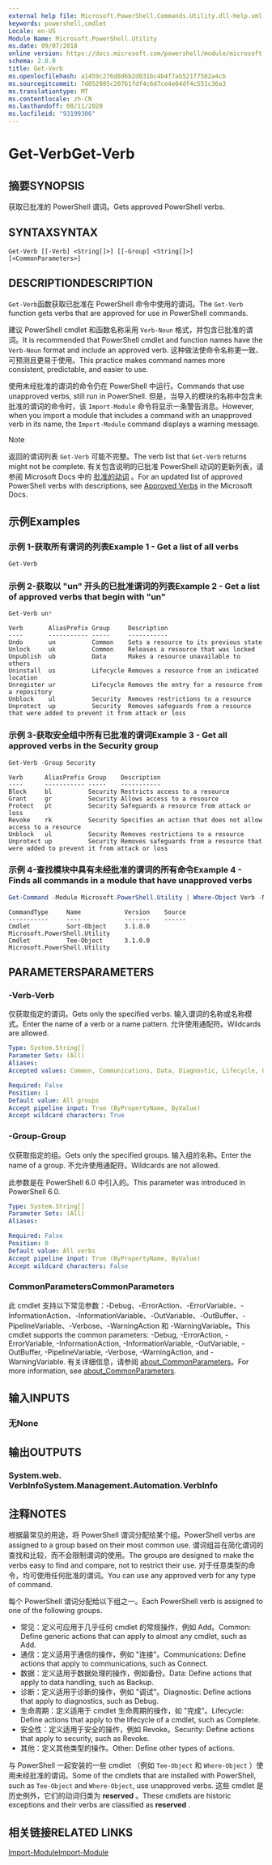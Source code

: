 ```yaml
---
external help file: Microsoft.PowerShell.Commands.Utility.dll-Help.xml
keywords: powershell,cmdlet
Locale: en-US
Module Name: Microsoft.PowerShell.Utility
ms.date: 09/07/2018
online version: https://docs.microsoft.com/powershell/module/microsoft.powershell.utility/get-verb?view=powershell-7&WT.mc_id=ps-gethelp
schema: 2.0.0
title: Get-Verb
ms.openlocfilehash: a1459c276d8d6b2d031bc4b4f7ab521f7582a4cb
ms.sourcegitcommit: 7d052985c20761fdf4c6d7ce4e04df4c551c36a3
ms.translationtype: MT
ms.contentlocale: zh-CN
ms.lasthandoff: 08/11/2020
ms.locfileid: "93199306"
---
```

# <span data-ttu-id="31294-103">Get-Verb</span><span class="sxs-lookup"><span data-stu-id="31294-103">Get-Verb</span></span>

## <span data-ttu-id="31294-104">摘要</span><span class="sxs-lookup"><span data-stu-id="31294-104">SYNOPSIS</span></span>
<span data-ttu-id="31294-105">获取已批准的 PowerShell 谓词。</span><span class="sxs-lookup"><span data-stu-id="31294-105">Gets approved PowerShell verbs.</span></span>

## <span data-ttu-id="31294-106">SYNTAX</span><span class="sxs-lookup"><span data-stu-id="31294-106">SYNTAX</span></span>

```
Get-Verb [[-Verb] <String[]>] [[-Group] <String[]>] [<CommonParameters>]
```

## <span data-ttu-id="31294-107">DESCRIPTION</span><span class="sxs-lookup"><span data-stu-id="31294-107">DESCRIPTION</span></span>

<span data-ttu-id="31294-108">`Get-Verb`函数获取已批准在 PowerShell 命令中使用的谓词。</span><span class="sxs-lookup"><span data-stu-id="31294-108">The `Get-Verb` function gets verbs that are approved for use in PowerShell commands.</span></span>

<span data-ttu-id="31294-109">建议 PowerShell cmdlet 和函数名称采用 `Verb-Noun` 格式，并包含已批准的谓词。</span><span class="sxs-lookup"><span data-stu-id="31294-109">It is recommended that PowerShell cmdlet and function names have the `Verb-Noun` format and include an approved verb.</span></span> <span data-ttu-id="31294-110">这种做法使命令名称更一致、可预测且更易于使用。</span><span class="sxs-lookup"><span data-stu-id="31294-110">This practice makes command names more consistent, predictable, and easier to use.</span></span>

<span data-ttu-id="31294-111">使用未经批准的谓词的命令仍在 PowerShell 中运行。</span><span class="sxs-lookup"><span data-stu-id="31294-111">Commands that use unapproved verbs, still run in PowerShell.</span></span> <span data-ttu-id="31294-112">但是，当导入的模块的名称中包含未批准的谓词的命令时，该 `Import-Module` 命令将显示一条警告消息。</span><span class="sxs-lookup"><span data-stu-id="31294-112">However, when you import a module that includes a command with an unapproved verb in its name, the `Import-Module` command displays a warning message.</span></span>

> [!NOTE]
> <span data-ttu-id="31294-113">返回的谓词列表 `Get-Verb` 可能不完整。</span><span class="sxs-lookup"><span data-stu-id="31294-113">The verb list that `Get-Verb` returns might not be complete.</span></span> <span data-ttu-id="31294-114">有关包含说明的已批准 PowerShell 动词的更新列表，请参阅 Microsoft Docs 中的 [批准的动词](../../docs-conceptual/developer/cmdlet/approved-verbs-for-windows-powershell-commands.md) 。</span><span class="sxs-lookup"><span data-stu-id="31294-114">For an updated list of approved PowerShell verbs with descriptions, see [Approved Verbs](../../docs-conceptual/developer/cmdlet/approved-verbs-for-windows-powershell-commands.md) in the Microsoft Docs.</span></span>

## <span data-ttu-id="31294-115">示例</span><span class="sxs-lookup"><span data-stu-id="31294-115">Examples</span></span>

### <span data-ttu-id="31294-116">示例 1-获取所有谓词的列表</span><span class="sxs-lookup"><span data-stu-id="31294-116">Example 1 - Get a list of all verbs</span></span>

```powershell
Get-Verb
```

### <span data-ttu-id="31294-117">示例 2-获取以 "un" 开头的已批准谓词的列表</span><span class="sxs-lookup"><span data-stu-id="31294-117">Example 2 - Get a list of approved verbs that begin with "un"</span></span>

```powershell
Get-Verb un*
```

```Output
Verb       AliasPrefix Group     Description
----       ----------- -----     -----------
Undo       un          Common    Sets a resource to its previous state
Unlock     uk          Common    Releases a resource that was locked
Unpublish  ub          Data      Makes a resource unavailable to others
Uninstall  us          Lifecycle Removes a resource from an indicated location
Unregister ur          Lifecycle Removes the entry for a resource from a repository
Unblock    ul          Security  Removes restrictions to a resource
Unprotect  up          Security  Removes safeguards from a resource that were added to prevent it from attack or loss
```

### <span data-ttu-id="31294-118">示例 3-获取安全组中所有已批准的谓词</span><span class="sxs-lookup"><span data-stu-id="31294-118">Example 3 - Get all approved verbs in the Security group</span></span>

```powershell
Get-Verb -Group Security
```

```Output
Verb      AliasPrefix Group    Description
----      ----------- -----    -----------
Block     bl          Security Restricts access to a resource
Grant     gr          Security Allows access to a resource
Protect   pt          Security Safeguards a resource from attack or loss
Revoke    rk          Security Specifies an action that does not allow access to a resource
Unblock   ul          Security Removes restrictions to a resource
Unprotect up          Security Removes safeguards from a resource that were added to prevent it from attack or loss
```

### <span data-ttu-id="31294-119">示例 4-查找模块中具有未经批准的谓词的所有命令</span><span class="sxs-lookup"><span data-stu-id="31294-119">Example 4 - Finds all commands in a module that have unapproved verbs</span></span>

```powershell
Get-Command -Module Microsoft.PowerShell.Utility | Where-Object Verb -NotIn (Get-Verb).Verb
```

```Output
CommandType     Name            Version    Source
-----------     ----            -------    ------
Cmdlet          Sort-Object     3.1.0.0    Microsoft.PowerShell.Utility
Cmdlet          Tee-Object      3.1.0.0    Microsoft.PowerShell.Utility
```

## <span data-ttu-id="31294-120">PARAMETERS</span><span class="sxs-lookup"><span data-stu-id="31294-120">PARAMETERS</span></span>

### <span data-ttu-id="31294-121">-Verb</span><span class="sxs-lookup"><span data-stu-id="31294-121">-Verb</span></span>

<span data-ttu-id="31294-122">仅获取指定的谓词。</span><span class="sxs-lookup"><span data-stu-id="31294-122">Gets only the specified verbs.</span></span> <span data-ttu-id="31294-123">输入谓词的名称或名称模式。</span><span class="sxs-lookup"><span data-stu-id="31294-123">Enter the name of a verb or a name pattern.</span></span> <span data-ttu-id="31294-124">允许使用通配符。</span><span class="sxs-lookup"><span data-stu-id="31294-124">Wildcards are allowed.</span></span>

```yaml
Type: System.String[]
Parameter Sets: (All)
Aliases:
Accepted values: Common, Communications, Data, Diagnostic, Lifecycle, Other, Security

Required: False
Position: 1
Default value: All groups
Accept pipeline input: True (ByPropertyName, ByValue)
Accept wildcard characters: True
```

### <span data-ttu-id="31294-125">-Group</span><span class="sxs-lookup"><span data-stu-id="31294-125">-Group</span></span>

<span data-ttu-id="31294-126">仅获取指定的组。</span><span class="sxs-lookup"><span data-stu-id="31294-126">Gets only the specified groups.</span></span> <span data-ttu-id="31294-127">输入组的名称。</span><span class="sxs-lookup"><span data-stu-id="31294-127">Enter the name of a group.</span></span> <span data-ttu-id="31294-128">不允许使用通配符。</span><span class="sxs-lookup"><span data-stu-id="31294-128">Wildcards are not allowed.</span></span>

<span data-ttu-id="31294-129">此参数是在 PowerShell 6.0 中引入的。</span><span class="sxs-lookup"><span data-stu-id="31294-129">This parameter was introduced in PowerShell 6.0.</span></span>

```yaml
Type: System.String[]
Parameter Sets: (All)
Aliases:

Required: False
Position: 0
Default value: All verbs
Accept pipeline input: True (ByPropertyName, ByValue)
Accept wildcard characters: False
```

### <span data-ttu-id="31294-130">CommonParameters</span><span class="sxs-lookup"><span data-stu-id="31294-130">CommonParameters</span></span>

<span data-ttu-id="31294-131">此 cmdlet 支持以下常见参数：-Debug、-ErrorAction、-ErrorVariable、-InformationAction、-InformationVariable、-OutVariable、-OutBuffer、-PipelineVariable、-Verbose、-WarningAction 和 -WarningVariable。</span><span class="sxs-lookup"><span data-stu-id="31294-131">This cmdlet supports the common parameters: -Debug, -ErrorAction, -ErrorVariable, -InformationAction, -InformationVariable, -OutVariable, -OutBuffer, -PipelineVariable, -Verbose, -WarningAction, and -WarningVariable.</span></span> <span data-ttu-id="31294-132">有关详细信息，请参阅 [about_CommonParameters](https://go.microsoft.com/fwlink/?LinkID=113216)。</span><span class="sxs-lookup"><span data-stu-id="31294-132">For more information, see [about_CommonParameters](https://go.microsoft.com/fwlink/?LinkID=113216).</span></span>

## <span data-ttu-id="31294-133">输入</span><span class="sxs-lookup"><span data-stu-id="31294-133">INPUTS</span></span>

### <span data-ttu-id="31294-134">无</span><span class="sxs-lookup"><span data-stu-id="31294-134">None</span></span>

## <span data-ttu-id="31294-135">输出</span><span class="sxs-lookup"><span data-stu-id="31294-135">OUTPUTS</span></span>

### <span data-ttu-id="31294-136">System.web. VerbInfo</span><span class="sxs-lookup"><span data-stu-id="31294-136">System.Management.Automation.VerbInfo</span></span>

## <span data-ttu-id="31294-137">注释</span><span class="sxs-lookup"><span data-stu-id="31294-137">NOTES</span></span>

<span data-ttu-id="31294-138">根据最常见的用途，将 PowerShell 谓词分配给某个组。</span><span class="sxs-lookup"><span data-stu-id="31294-138">PowerShell verbs are assigned to a group based on their most common use.</span></span> <span data-ttu-id="31294-139">谓词组旨在简化谓词的查找和比较，而不会限制谓词的使用。</span><span class="sxs-lookup"><span data-stu-id="31294-139">The groups are designed to make the verbs easy to find and compare, not to restrict their use.</span></span> <span data-ttu-id="31294-140">对于任意类型的命令，均可使用任何批准的谓词。</span><span class="sxs-lookup"><span data-stu-id="31294-140">You can use any approved verb for any type of command.</span></span>

<span data-ttu-id="31294-141">每个 PowerShell 谓词分配给以下组之一。</span><span class="sxs-lookup"><span data-stu-id="31294-141">Each PowerShell verb is assigned to one of the following groups.</span></span>

- <span data-ttu-id="31294-142">常见：定义可应用于几乎任何 cmdlet 的常规操作，例如 Add。</span><span class="sxs-lookup"><span data-stu-id="31294-142">Common: Define generic actions that can apply to almost any cmdlet, such as Add.</span></span>
- <span data-ttu-id="31294-143">通信：定义适用于通信的操作，例如 "连接"。</span><span class="sxs-lookup"><span data-stu-id="31294-143">Communications: Define actions that apply to communications, such as Connect.</span></span>
- <span data-ttu-id="31294-144">数据：定义适用于数据处理的操作，例如备份。</span><span class="sxs-lookup"><span data-stu-id="31294-144">Data: Define actions that apply to data handling, such as Backup.</span></span>
- <span data-ttu-id="31294-145">诊断：定义适用于诊断的操作，例如 "调试"。</span><span class="sxs-lookup"><span data-stu-id="31294-145">Diagnostic: Define actions that apply to diagnostics, such as Debug.</span></span>
- <span data-ttu-id="31294-146">生命周期：定义适用于 cmdlet 生命周期的操作，如 "完成"。</span><span class="sxs-lookup"><span data-stu-id="31294-146">Lifecycle: Define actions that apply to the lifecycle of a cmdlet, such as Complete.</span></span>
- <span data-ttu-id="31294-147">安全性：定义适用于安全的操作，例如 Revoke。</span><span class="sxs-lookup"><span data-stu-id="31294-147">Security: Define actions that apply to security, such as Revoke.</span></span>
- <span data-ttu-id="31294-148">其他：定义其他类型的操作。</span><span class="sxs-lookup"><span data-stu-id="31294-148">Other: Define other types of actions.</span></span>

<span data-ttu-id="31294-149">与 PowerShell 一起安装的一些 cmdlet （例如 `Tee-Object` 和 `Where-Object` ）使用未经批准的谓词。</span><span class="sxs-lookup"><span data-stu-id="31294-149">Some of the cmdlets that are installed with PowerShell, such as `Tee-Object` and `Where-Object`, use unapproved verbs.</span></span> <span data-ttu-id="31294-150">这些 cmdlet 是历史例外，它们的动词归类为 **reserved** 。</span><span class="sxs-lookup"><span data-stu-id="31294-150">These cmdlets are historic exceptions and their verbs are classified as **reserved** .</span></span>

## <span data-ttu-id="31294-151">相关链接</span><span class="sxs-lookup"><span data-stu-id="31294-151">RELATED LINKS</span></span>

[<span data-ttu-id="31294-152">Import-Module</span><span class="sxs-lookup"><span data-stu-id="31294-152">Import-Module</span></span>](../microsoft.powershell.core/import-module.md)
